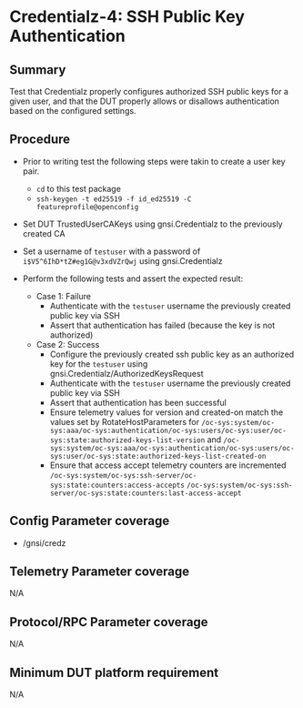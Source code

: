 # Credentialz-4: SSH Public Key Authentication

## Summary

Test that Credentialz properly configures authorized SSH public keys for a given user, and that 
the DUT properly allows or disallows authentication based on the configured settings.


## Procedure

* Prior to writing test the following steps were takin to create a user key pair.
    * `cd` to this test package
    * `ssh-keygen -t ed25519 -f id_ed25519 -C featureprofile@openconfig`

* Set DUT TrustedUserCAKeys using gnsi.Credentialz to the previously created CA
* Set a username of `testuser` with a password of `i$V5^6IhD*tZ#eg1G@v3xdVZrQwj` using gnsi.Credentialz
* Perform the following tests and assert the expected result:
    * Case 1: Failure
        * Authenticate with the `testuser` username the previously created public key via SSH
        * Assert that authentication has failed (because the key is not authorized)
    * Case 2: Success
        * Configure the previously created ssh public key as an authorized key for the 
          `testuser` using gnsi.Credentialz/AuthorizedKeysRequest
        * Authenticate with the `testuser` username the previously created public key via SSH
        * Assert that authentication has been successful
        * Ensure telemetry values for version and created-on match the values set by
          RotateHostParameters for
          `/oc-sys:system/oc-sys:aaa/oc-sys:authentication/oc-sys:users/oc-sys:user/oc-sys:state:authorized-keys-list-version`
          and
          `/oc-sys:system/oc-sys:aaa/oc-sys:authentication/oc-sys:users/oc-sys:user/oc-sys:state:authorized-keys-list-created-on`
        * Ensure that access accept telemetry counters are incremented
          `/oc-sys:system/oc-sys:ssh-server/oc-sys:state:counters:access-accepts`
          `/oc-sys:system/oc-sys:ssh-server/oc-sys:state:counters:last-access-accept`
    

## Config Parameter coverage

* /gnsi/credz


## Telemetry Parameter coverage

N/A


## Protocol/RPC Parameter coverage

N/A


## Minimum DUT platform requirement

N/A
